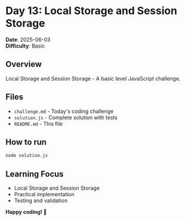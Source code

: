 # Day 13: Local Storage and Session Storage

**Date**: 2025-06-03  
**Difficulty**: Basic

## Overview
Local Storage and Session Storage - A basic level JavaScript challenge.

## Files
- `challenge.md` - Today's coding challenge
- `solution.js` - Complete solution with tests
- `README.md` - This file

## How to run
```bash
node solution.js
```

## Learning Focus
- Local Storage and Session Storage
- Practical implementation
- Testing and validation

**Happy coding! 🚀**
